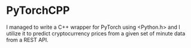 # PyTorchCPP
I managed to write a C++ wrapper for PyTorch using &lt;Python.h> and I utilize it to predict cryptocurrency prices from a given set of minute data from a REST API.
